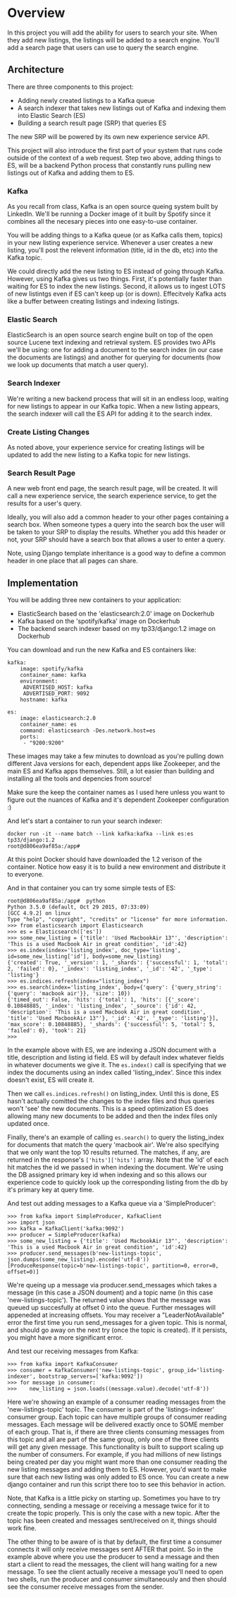 Overview
========

In this project you will add the ability for users to search your
site. When they add new listings, the listings will be added to a
search engine. You'll add a search page that users can use to query
the search engine.

Architecture
------------

There are three components to this project:

   - Adding newly created listings to a Kafka queue
   - A search indexer that takes new listings out of Kafka and
     indexing them into Elastic Search (ES)
   - Building a search result page (SRP) that queries ES

The new SRP will be powered by its own new experience service API.

This project will also introduce the first part of your system that
runs code outside of the context of a web request. Step two above,
adding things to ES, will be a backend Python process that constantly
runs pulling new listings out of Kafka and adding them to ES.

### Kafka ###

As you recall from class, Kafka is an open source queing system built
by LinkedIn. We'll be running a Docker image of it built by Spotify
since it combines all the necesary pieces into one easy-to-use
container.

You will be adding things to a Kafka queue (or as Kafka calls them,
topics) in your new listing experience service. Whenever a user
creates a new listing, you'll post the relevent information (title, id
in the db, etc) into the Kafka topic.

We could directly add the new listing to ES instead of going through
Kafka. However, using Kafka gives us two things. First, it's
potentially faster than waiting for ES to index the new
listings. Second, it allows us to ingest LOTS of new listintgs even if
ES can't keep up (or is down). Effecitvely Kafka acts like a buffer
between creating listings and indexing listings.

### Elastic Search ###

ElasticSearch is an open source search engine built on top of the open
source Lucene text indexing and retrieval system. ES provides two APIs
we'll be using: one for adding a document to the search index (in our
case the documents are listings) and another for querying for
documents (how we look up documents that match a user query).

### Search Indexer ###

We're writing a new backend process that will sit in an endless loop,
waiting for new listings to appear in our Kafka topic. When a new
listing appears, the search indexer will call the ES API for adding it
to the search index.

### Create Listing Changes ###

As noted above, your experience service for creating listings will be
updated to add the new listing to a Kafka topic for new listings.

### Search Result Page ###

A new web front end page, the search result page, will be created. It
will call a new experience service, the search experience service, to
get the results for a user's query.

Ideally, you will also add a common header to your other pages
containing a search box. When someone types a query into the search
box the user will be taken to your SRP to display the results. Whether
you add this header or not, your SRP should have a search box that
allows a user to enter a query.

Note, using Django template inheritance is a good way to define a common
header in one place that all pages can share.

Implementation
--------------

You will be adding three new containers to your application:

   - ElasticSearch based on the 'elasticsearch:2.0' image on Dockerhub
   - Kafka based on the 'spotify/kafka' image on Dockerhub
   - The backend search indexer based on my tp33/django:1.2 image on Dockerhub

You can download and run the new Kafka and ES containers like:

    kafka:
        image: spotify/kafka
        container_name: kafka
        environment:
         ADVERTISED_HOST: kafka
         ADVERTISED_PORT: 9092
        hostname: kafka
        
    es:
        image: elasticsearch:2.0
        container_name: es
        command: elasticsearch -Des.network.host=es
        ports:
         - "9200:9200"

These images may take a few minutes to download as you're pulling down different Java versions for each, dependent apps like Zookeeper, and the main ES and Kafka apps themselves. Still, a lot easier than building and installing all the tools and depencies from source!

Make sure the keep the container names as I used here unless you want
to figure out the nuances of Kafka and it's dependent Zookeeper
configuration :)

And let's start a container to run your search indexer:

    docker run -it --name batch --link kafka:kafka --link es:es tp33/django:1.2
    root@d806ea9af85a:/app#

At this point Docker should have downloaded the 1.2 verison of the container. Notice how easy it is to build a new environment and distribute it to everyone.

And in that container you can try some simple tests of ES:

    root@d806ea9af85a:/app#  python
    Python 3.5.0 (default, Oct 29 2015, 07:33:09) 
    [GCC 4.9.2] on linux
    Type "help", "copyright", "credits" or "license" for more information.
    >>> from elasticsearch import Elasticsearch
    >>> es = Elasticsearch(['es'])
    >>> some_new_listing = {'title': 'Used MacbookAir 13"', 'description': 'This is a used Macbook Air in great condition', 'id':42}
    >>> es.index(index='listing_index', doc_type='listing', id=some_new_listing['id'], body=some_new_listing)
    {'created': True, '_version': 1, '_shards': {'successful': 1, 'total': 2, 'failed': 0}, '_index': 'listing_index', '_id': '42', '_type': 'listing'}
    >>> es.indices.refresh(index="listing_index")
    >>> es.search(index='listing_index', body={'query': {'query_string': {'query': 'macbook air'}}, 'size': 10})
    {'timed_out': False, 'hits': {'total': 1, 'hits': [{'_score': 0.10848885, '_index': 'listing_index', '_source': {'id': 42, 'description': 'This is a used Macbook Air in great condition', 'title': 'Used MacbookAir 13"'}, '_id': '42', '_type': 'listing'}], 'max_score': 0.10848885}, '_shards': {'successful': 5, 'total': 5, 'failed': 0}, 'took': 21}
    >>> 

In the example above with ES, we are indexing a JSON document with a title, description and listing id field. ES will by default index whatever fields in whatever documents we give it. The `es.index()` call is specifying that we index the documents using an index called 'listing_index'. Since this index doesn't exist, ES will create it.

Then we call `es.indices.refresh()` on listing_index. Until this is done, ES hasn't actually comitted the changes to the index files and thus queries won't 'see' the new documents. This is a speed optimization ES does allowing many new documents to be added and then the index files only updated once.

Finally, there's an example of calling `es.search()` to query the listing_index for documents that match the query 'macbook air'. We're also specifying that we only want the top 10 results returned. The matches, if any, are returned in the response's `['hits']['hits']` array. Note that the 'id' of each hit matches the id we passed in when indexing the document. We're using the DB assigned primary key id when indexing and so this allows our experience code to quickly look up the corresponding listing from the db by it's primary key at query time.

And test out adding messages to a Kafka queue via a 'SimpleProducer':

    >>> from kafka import SimpleProducer, KafkaClient
    >>> import json
    >>> kafka = KafkaClient('kafka:9092')
    >>> producer = SimpleProducer(kafka)
    >>> some_new_listing = {'title': 'Used MacbookAir 13"', 'description': 'This is a used Macbook Air in great condition', 'id':42}
    >>> producer.send_messages(b'new-listings-topic', json.dumps(some_new_listing).encode('utf-8'))
    [ProduceResponse(topic=b'new-listings-topic', partition=0, error=0, offset=0)]

We're queing up a message via producer.send_messages which takes a message (in this case a JSON doument) and a topic name (in this case 'new-listings-topic'). The returned value shows that the message was queued up succesfully at offset 0 into the queue. Further messages will appeneded at increasing offsets. You may receiver a "LeaderNotAvailable" error the first time you run send_messages for a given topic. This is normal, and should go away on the next try (once the topic is created). If it persists, you might have a more significant error.

And test our receiving messages from Kafka:

    >>> from kafka import KafkaConsumer
    >>> consumer = KafkaConsumer('new-listings-topic', group_id='listing-indexer', bootstrap_servers=['kafka:9092'])
    >>> for message in consumer:
    >>>    new_listing = json.loads((message.value).decode('utf-8'))

Here we're showing an example of a consumer reading messages from the 'new-listings-topic' topic. The consumer is part of the 'listings-indexer' consumer group. Each topic can have multiple groups of consumer reading messages. Each message will be delivered exactly once to SOME member of each group. That is, if there are three clients consuming messages from this topic and all are part of the same group, only one of the three clients will get any given message. This functionality is built to support scaling up the number of consumers. For example, if you had millions of new listings being created per day you might want more than one consumer reading the new listing messages and adding them to ES. However, you'd want to make sure that each new listing was only added to ES once. You can create a new django container and run this script there too to see this behavior in action.

Note, that Kafka is a little picky on starting up. Sometimes you have
to try connecting, sending a message or receiving a message twice for
it to create the topic properly. This is only the case with a new topic. After the topic
has been created and messages sent/received on it, things should work
fine.

The other thing to be aware of is that by default, the first
time a consumer connects it will only receive messages sent AFTER that
point. So in the example above where you use the producer to send a message and then
start a client to read the messages, the client will hang waiting for a new message. To see the client
actually receive a message you'll need to open two shells, run the producer and consumer simultaneously
and then should see the consumer receive messages from the sender.
